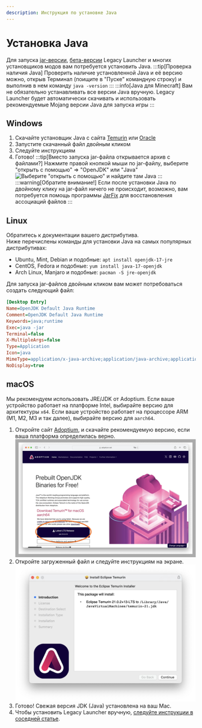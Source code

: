 ```yaml
---
description: Инструкция по установке Java
---
```

# Установка Java

Для запуска [jar-версии](https://llaun.ch/jar), [бета-версии](https://llaun.ch/latest) Legacy Launcher и многих установщиков модов вам потребуется установить Java.
:::tip[Проверка наличия Java]
Проверить наличие установленной Java и её версию можно, открыв Терминал (поищите в "Пуске" командную строку) и выполнив в нем команду `java -version`
:::
:::info[Java для Minecraft]
Вам не обязательно устанавливать все версии Java вручную. Legacy Launcher будет автоматически скачивать и использовать рекомендуемые Mojang версии Java для запуска игры
:::

## Windows
1. Скачайте установщик Java с сайта [Temurin](https://adoptium.net/temurin/releases/?package=jre) или [Oracle](https://www.java.com/download/)
2. Запустите скачанный файл двойным кликом
3. Следуйте инструкциям
4. Готово!
    :::tip[Вместо запуска jar-файла открывается архив с файлами?]
    Нажмите правой кнопкой мыши по jar-файлу, выберите "открыть с помощью" => "OpenJDK" или "Java"
    ![Выберите "открыть с помощью" и найдите там Java](/img/win11-openwith-java.png)
    :::
    :::warning[Обратите внимание!]
    Если после установки Java по двойному клику на jar-файл ничего не происходит, возможно, вам потребуется помощь программы [JarFix](https://johann.loefflmann.net/downloads/jarfix.exe) для восстановления ассоциаций файлов
    :::

## Linux
Обратитесь к документации вашего дистрибутива.  
Ниже перечислены команды для установки Java на самых популярных дистрибутивах:
* Ubuntu, Mint, Debian и подобные: `apt install openjdk-17-jre`
* CentOS, Fedora и подобные: `yum install java-17-openjdk`
* Arch Linux, Manjaro и подобные: `pacman -S jre-openjdk`

Для запуска jar-файлов двойным кликом вам может потребоваться создать следующий файл:
```ini title="/usr/share/applications/jre-openjdk.desktop"
[Desktop Entry]
Name=OpenJDK Default Java Runtime
Comment=OpenJDK Default Java Runtime
Keywords=java;runtime
Exec=java -jar
Terminal=false
X-MultipleArgs=false
Type=Application
Icon=java
MimeType=application/x-java-archive;application/java-archive;application/x-jar;
NoDisplay=true
```

## macOS

Мы рекомендуем использовать JRE/JDK от Adoptium.
Если ваше устройство работает на платформе Intel, выбирайте версию для архитектуры `x64`.
Если ваше устройство работает на процессоре ARM (M1, M2, M3 и так далее), выбирайте версию для `aarch64`.

1. Откройте сайт [Adoptium](https://adoptium.net), и скачайте рекомендуемую версию, если ваша платформа определилась верно. ![Сайт Adoptium](img/macinstall_01.jpg)
2. Откройте загруженный файл и следуйте инструкциям на экране. ![Установщик Java](img/macinstall_03.jpg)
3. Готово! Свежая версия JDK (Java) установлена на ваш Mac.
4. Чтобы установить Legacy Launcher вручную, [следуйте инструкции в соседней статье](./mac-manual).
